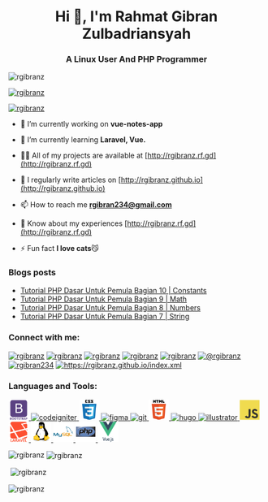 <h1 align="center">Hi 👋, I'm Rahmat Gibran Zulbadriansyah</h1>
<h3 align="center">A Linux User And PHP Programmer</h3>

<p align="left"> <img src="https://komarev.com/ghpvc/?username=rgibranz&label=Profile%20views&color=0e75b6&style=flat" alt="rgibranz" /> </p>

<p align="left"> <a href="https://github.com/ryo-ma/github-profile-trophy"><img src="https://github-profile-trophy.vercel.app/?username=rgibranz" alt="rgibranz" /></a> </p>

<p align="left"> <a href="https://twitter.com/rgibranz" target="blank"><img src="https://img.shields.io/twitter/follow/rgibranz?logo=twitter&style=for-the-badge" alt="rgibranz" /></a> </p>

- 🔭 I’m currently working on **vue-notes-app**

- 🌱 I’m currently learning **Laravel, Vue.**

- 👨‍💻 All of my projects are available at [http://rgibranz.rf.gd](http://rgibranz.rf.gd)

- 📝 I regularly write articles on [http://rgibranz.github.io](http://rgibranz.github.io)

- 📫 How to reach me **rgibran234@gmail.com**

- 📄 Know about my experiences [http://rgibranz.rf.gd](http://rgibranz.rf.gd)

- ⚡ Fun fact **I love cats**😼

### Blogs posts
<!-- BLOG-POST-LIST:START -->
- [Tutorial PHP Dasar Untuk Pemula Bagian 10 | Constants](https://rgibranz.github.io/tutorial/php/php-dasar-10/)
- [Tutorial PHP Dasar Untuk Pemula Bagian 9 | Math](https://rgibranz.github.io/tutorial/php/php-dasar-9/)
- [Tutorial PHP Dasar Untuk Pemula Bagian 8 | Numbers](https://rgibranz.github.io/tutorial/php/php-dasar-8/)
- [Tutorial PHP Dasar Untuk Pemula Bagian 7 | String](https://rgibranz.github.io/tutorial/php/php-dasar-7/)
<!-- BLOG-POST-LIST:END -->

<h3 align="left">Connect with me:</h3>
<p align="left">
<a href="https://dev.to/rgibranz" target="blank"><img align="center" src="https://cdn.jsdelivr.net/npm/simple-icons@3.0.1/icons/dev-dot-to.svg" alt="rgibranz" height="30" width="40" /></a>
<a href="https://twitter.com/rgibranz" target="blank"><img align="center" src="https://raw.githubusercontent.com/rahuldkjain/github-profile-readme-generator/master/src/images/icons/Social/twitter.svg" alt="rgibranz" height="30" width="40" /></a>
<a href="https://linkedin.com/in/rgibranz" target="blank"><img align="center" src="https://raw.githubusercontent.com/rahuldkjain/github-profile-readme-generator/master/src/images/icons/Social/linked-in-alt.svg" alt="rgibranz" height="30" width="40" /></a>
<a href="https://fb.com/rgibranz" target="blank"><img align="center" src="https://raw.githubusercontent.com/rahuldkjain/github-profile-readme-generator/master/src/images/icons/Social/facebook.svg" alt="rgibranz" height="30" width="40" /></a>
<a href="https://instagram.com/rgibranz" target="blank"><img align="center" src="https://raw.githubusercontent.com/rahuldkjain/github-profile-readme-generator/master/src/images/icons/Social/instagram.svg" alt="rgibranz" height="30" width="40" /></a>
<a href="https://medium.com/@rgibranz" target="blank"><img align="center" src="https://raw.githubusercontent.com/rahuldkjain/github-profile-readme-generator/master/src/images/icons/Social/medium.svg" alt="@rgibranz" height="30" width="40" /></a>
<a href="https://www.hackerrank.com/rgibran234" target="blank"><img align="center" src="https://raw.githubusercontent.com/rahuldkjain/github-profile-readme-generator/master/src/images/icons/Social/hackerrank.svg" alt="rgibran234" height="30" width="40" /></a>
<a href="https://rgibranz.github.io/index.xml" target="blank"><img align="center" src="https://raw.githubusercontent.com/rahuldkjain/github-profile-readme-generator/master/src/images/icons/Social/rss.svg" alt="https://rgibranz.github.io/index.xml" height="30" width="40" /></a>
</p>

<h3 align="left">Languages and Tools:</h3>
<p align="left"> <a href="https://getbootstrap.com" target="_blank"> <img src="https://raw.githubusercontent.com/devicons/devicon/master/icons/bootstrap/bootstrap-plain-wordmark.svg" alt="bootstrap" width="40" height="40"/> </a> <a href="https://codeigniter.com" target="_blank"> <img src="https://cdn.worldvectorlogo.com/logos/codeigniter.svg" alt="codeigniter" width="40" height="40"/> </a> <a href="https://www.w3schools.com/css/" target="_blank"> <img src="https://raw.githubusercontent.com/devicons/devicon/master/icons/css3/css3-original-wordmark.svg" alt="css3" width="40" height="40"/> </a> <a href="https://www.figma.com/" target="_blank"> <img src="https://www.vectorlogo.zone/logos/figma/figma-icon.svg" alt="figma" width="40" height="40"/> </a> <a href="https://git-scm.com/" target="_blank"> <img src="https://www.vectorlogo.zone/logos/git-scm/git-scm-icon.svg" alt="git" width="40" height="40"/> </a> <a href="https://www.w3.org/html/" target="_blank"> <img src="https://raw.githubusercontent.com/devicons/devicon/master/icons/html5/html5-original-wordmark.svg" alt="html5" width="40" height="40"/> </a> <a href="https://gohugo.io/" target="_blank"> <img src="https://api.iconify.design/logos-hugo.svg" alt="hugo" width="40" height="40"/> </a> <a href="https://www.adobe.com/in/products/illustrator.html" target="_blank"> <img src="https://www.vectorlogo.zone/logos/adobe_illustrator/adobe_illustrator-icon.svg" alt="illustrator" width="40" height="40"/> </a> <a href="https://developer.mozilla.org/en-US/docs/Web/JavaScript" target="_blank"> <img src="https://raw.githubusercontent.com/devicons/devicon/master/icons/javascript/javascript-original.svg" alt="javascript" width="40" height="40"/> </a> <a href="https://laravel.com/" target="_blank"> <img src="https://raw.githubusercontent.com/devicons/devicon/master/icons/laravel/laravel-plain-wordmark.svg" alt="laravel" width="40" height="40"/> </a> <a href="https://www.linux.org/" target="_blank"> <img src="https://raw.githubusercontent.com/devicons/devicon/master/icons/linux/linux-original.svg" alt="linux" width="40" height="40"/> </a> <a href="https://www.mysql.com/" target="_blank"> <img src="https://raw.githubusercontent.com/devicons/devicon/master/icons/mysql/mysql-original-wordmark.svg" alt="mysql" width="40" height="40"/> </a> <a href="https://www.php.net" target="_blank"> <img src="https://raw.githubusercontent.com/devicons/devicon/master/icons/php/php-original.svg" alt="php" width="40" height="40"/> </a> <a href="https://vuejs.org/" target="_blank"> <img src="https://raw.githubusercontent.com/devicons/devicon/master/icons/vuejs/vuejs-original-wordmark.svg" alt="vuejs" width="40" height="40"/> </a> </p>

<p><img align="left" src="https://readme-stats-five.vercel.app/api/top-langs?username=rgibranz&show_icons=true&locale=en&theme=gruvbox&layout=compact" alt="rgibranz" /></p>

<p>&nbsp;<img align="center" src="https://readme-stats-five.vercel.app/api?username=rgibranz&show_icons=true&locale=en&theme=gruvbox" alt="rgibranz" /></p>

<p>&nbsp;<img align="center" src="https://readme-stats-five.vercel.app/api/wakatime?username=rgibranz&theme=gruvbox" alt="rgibranz" /></p>
<p><img align="center" src="https://github-readme-streak-stats.herokuapp.com/?user=rgibranz&" alt="rgibranz" /></p>